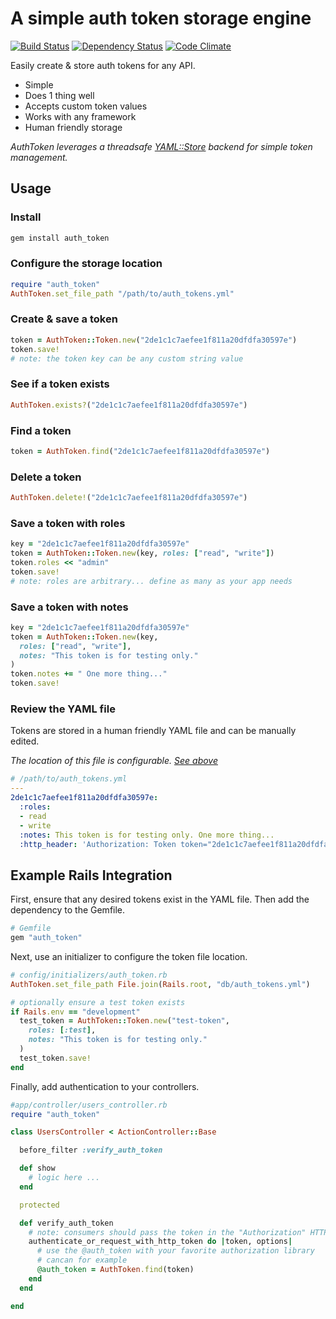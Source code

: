 # A simple auth token storage engine

[![Build Status](https://travis-ci.org/hopsoft/auth_token.png?branch=master)](https://travis-ci.org/hopsoft/auth_token)
[![Dependency Status](https://gemnasium.com/hopsoft/auth_token.png)](https://gemnasium.com/hopsoft/auth_token)
[![Code Climate](https://codeclimate.com/github/hopsoft/auth_token.png)](https://codeclimate.com/github/hopsoft/auth_token)

Easily create & store auth tokens for any API.

* Simple
* Does 1 thing well
* Accepts custom token values
* Works with any framework
* Human friendly storage

*AuthToken leverages a threadsafe [YAML::Store](http://ruby-doc.org/stdlib-2.1.0/libdoc/yaml/rdoc/YAML/Store.html)
backend for simple token management.*

## Usage

### Install

```sh
gem install auth_token
```

### Configure the storage location

```ruby
require "auth_token"
AuthToken.set_file_path "/path/to/auth_tokens.yml"
```

### Create & save a token

```ruby
token = AuthToken::Token.new("2de1c1c7aefee1f811a20dfdfa30597e")
token.save!
# note: the token key can be any custom string value
```

### See if a token exists

```ruby
AuthToken.exists?("2de1c1c7aefee1f811a20dfdfa30597e")
```

### Find a token

```ruby
token = AuthToken.find("2de1c1c7aefee1f811a20dfdfa30597e")
```

### Delete a token

```ruby
AuthToken.delete!("2de1c1c7aefee1f811a20dfdfa30597e")
```

### Save a token with roles

```ruby
key = "2de1c1c7aefee1f811a20dfdfa30597e"
token = AuthToken::Token.new(key, roles: ["read", "write"])
token.roles << "admin"
token.save!
# note: roles are arbitrary... define as many as your app needs
```

### Save a token with notes

```ruby
key = "2de1c1c7aefee1f811a20dfdfa30597e"
token = AuthToken::Token.new(key,
  roles: ["read", "write"],
  notes: "This token is for testing only."
)
token.notes += " One more thing..."
token.save!
```

### Review the YAML file

Tokens are stored in a human friendly YAML file and can be manually edited.

*The location of this file is configurable. [See above](#configure-the-storage-location)*

```yaml
# /path/to/auth_tokens.yml
---
2de1c1c7aefee1f811a20dfdfa30597e:
  :roles:
  - read
  - write
  :notes: This token is for testing only. One more thing...
  :http_header: 'Authorization: Token token="2de1c1c7aefee1f811a20dfdfa30597e"'
```

## Example Rails Integration

First, ensure that any desired tokens exist in the YAML file.
Then add the dependency to the Gemfile.

```ruby
# Gemfile
gem "auth_token"
```

Next, use an initializer to configure the token file location.

```ruby
# config/initializers/auth_token.rb
AuthToken.set_file_path File.join(Rails.root, "db/auth_tokens.yml")

# optionally ensure a test token exists
if Rails.env == "development"
  test_token = AuthToken::Token.new("test-token",
    roles: [:test],
    notes: "This token is for testing only."
  )
  test_token.save!
end
```

Finally, add authentication to your controllers.

```ruby
#app/controller/users_controller.rb
require "auth_token"

class UsersController < ActionController::Base

  before_filter :verify_auth_token

  def show
    # logic here ...
  end

  protected

  def verify_auth_token
    # note: consumers should pass the token in the "Authorization" HTTP header
    authenticate_or_request_with_http_token do |token, options|
      # use the @auth_token with your favorite authorization library
      # cancan for example
      @auth_token = AuthToken.find(token)
    end
  end

end
```
